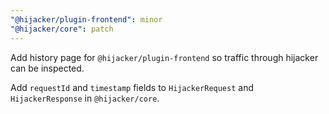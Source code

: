 ```yaml
---
"@hijacker/plugin-frontend": minor
"@hijacker/core": patch
---
```


Add history page for `@hijacker/plugin-frontend` so traffic through hijacker can be inspected.

Add `requestId` and `timestamp` fields to `HijackerRequest` and `HijackerResponse` in `@hijacker/core`.
